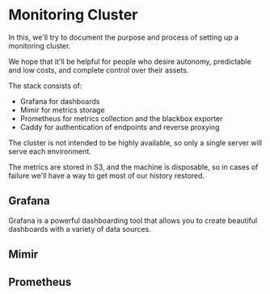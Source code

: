 # Monitoring Cluster

In this, we'll try to document the purpose and process of setting up a
monitoring cluster.

We hope that it'll be helpful for people who desire autonomy, predictable and
low costs, and complete control over their assets.

The stack consists of:

- Grafana for dashboards
- Mimir for metrics storage
- Prometheus for metrics collection and the blackbox exporter
- Caddy for authentication of endpoints and reverse proxying

The cluster is not intended to be highly available, so only a single server
will serve each environment.

The metrics are stored in S3, and the machine is disposable, so in cases of
failure we'll have a way to get most of our history restored.

## Grafana

Grafana is a powerful dashboarding tool that allows you to create beautiful
dashboards with a variety of data sources.

## Mimir

## Prometheus


